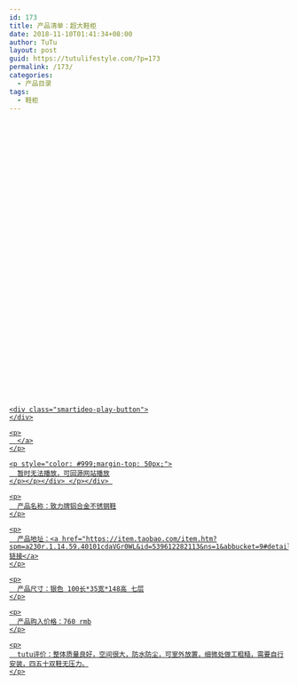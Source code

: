 ```yaml
---
id: 173
title: 产品清单：超大鞋柜
date: 2018-11-10T01:41:34+08:00
author: TuTu
layout: post
guid: https://tutulifestyle.com/?p=173
permalink: /173/
categories:
  - 产品目录
tags:
  - 鞋柜
---
```

<div class="smartideo">
  <div class="player" style="width: 100%;height: 500px;">
  </div>
</div>

<div class="smartideo">
  <div class="player" style="width: 100%;height: 500px;">
    <a href="https://www.bilibili.com/video/av22583909" target="_blank" class="smartideo-play-link"></p> 
    
    <div class="smartideo-play-button">
    </div>
    
    <p>
      </a>
    </p>
    
    <p style="color: #999;margin-top: 50px;">
      暂时无法播放，可回源网站播放
    </p></p></div> </p></div> 
    
    <p>
      产品名称：致力牌铝合金不锈钢鞋
    </p>
    
    <p>
      产品地址：<a href="https://item.taobao.com/item.htm?spm=a230r.1.14.59.40101cdaVGr0WL&id=539612282113&ns=1&abbucket=9#detail">链接</a>
    </p>
    
    <p>
      产品尺寸：银色 100长*35宽*148高 七层
    </p>
    
    <p>
      产品购入价格：760 rmb
    </p>
    
    <p>
      tutu评价：整体质量良好，空间很大，防水防尘，可室外放置，细微处做工粗糙，需要自行安装，四五十双鞋无压力。
    </p>